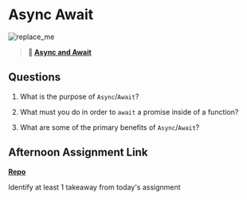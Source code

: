 # Async Await

![replace_me](https://codeworks.blob.core.windows.net/public/assets/img/illustrations/placeholder.svg)

> **📖 [Async and Await](https://codeworksacademy.com/fs-student-guide/resources/wk4/03-Async-Await)**

## Questions

1. What is the purpose of `Async`/`Await`?

2. What must you do in order to  `await` a promise inside of a function?

3. What are some of the primary benefits of `Async`/`Await`?

## Afternoon Assignment Link

**[Repo](https://github.com/JonahWood/<ASSIGNMENT_REPO>)**

Identify at least 1 takeaway from today's assignment
